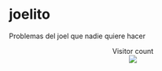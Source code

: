 # joelito
Problemas del joel que nadie quiere hacer
<br>
<p align="center"> 
  Visitor count<br>
  <img src="https://profile-counter.glitch.me/kiddteoo/count.svg" />
</p>
